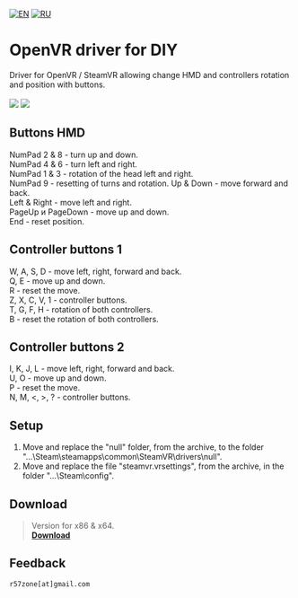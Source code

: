[![EN](https://user-images.githubusercontent.com/9499881/33184537-7be87e86-d096-11e7-89bb-f3286f752bc6.png)](https://github.com/r57zone/OpenVR-driver-for-DIY/blob/master/README.md) 
[![RU](https://user-images.githubusercontent.com/9499881/27683795-5b0fbac6-5cd8-11e7-929c-057833e01fb1.png)](https://github.com/r57zone/OpenVR-driver-for-DIY/blob/master/README.RU.md) 
# OpenVR driver for DIY
Driver for OpenVR / SteamVR allowing change HMD and controllers rotation and position with buttons.<br><br>
![](https://user-images.githubusercontent.com/9499881/27448173-cff2d362-5794-11e7-9514-8b10fb966c92.gif) ![](https://user-images.githubusercontent.com/9499881/43992283-2df39dc6-9d8e-11e8-8e6d-8b76e459f0e4.gif)

## Buttons HMD
NumPad 2 & 8 - turn up and down.<br>
NumPad 4 & 6 - turn left and right.<br>
NumPad 1 & 3 - rotation of the head left and right.<br>
NumPad 9 - resetting of turns and rotation.
Up & Down - move forward and back.<br>
Left & Right - move left and right.<br>
PageUp и PageDown - move up and down.<br>
End - reset position.

## Controller buttons 1
W, A, S, D - move left, right, forward and back.<br>
Q, E - move up and down.<br>
R - reset the move.<br>
Z, X, C, V, 1 - сontroller buttons.<br>
T, G, F, H - rotation of both controllers.<br>
B - reset the rotation of both controllers.

## Controller buttons 2
I, K, J, L - move left, right, forward and back.<br>
U, O - move up and down.<br>
P - reset the move.<br>
N, M, <, >, ? - сontroller buttons.

## Setup
1. Move and replace the "null" folder, from the archive, to the folder "...\Steam\steamapps\common\SteamVR\drivers\null".
2. Move and replace the file "steamvr.vrsettings", from the archive, in the folder "...\Steam\config".

## Download
>Version for x86 & x64.<br>
**[Download](https://github.com/r57zone/OpenVR-driver-for-DIY/releases)**<br>

## Feedback
`r57zone[at]gmail.com`
